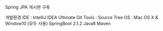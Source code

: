 Spring JPA 게시판 구축

개발환경
IDE : IntelliJ IDEA Ultimate
Git Tools : Source Tree
OS : Mac OS X & Window10 (모두 사용)
SpringBoot 2.1.2
Java8
Maven
